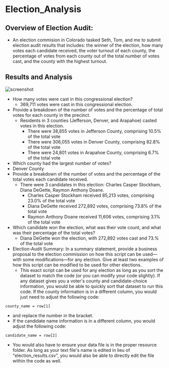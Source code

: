 # Election_Analysis

## Overview of Election Audit: 
- An election commision in Colorado tasked Seth, Tom, and me to submit election audit results that includes: the winner of the election, how many votes each candidate received, the voter turnout of each county, the percentage of votes from each county out of the total number of votes cast, and the county with the highest turnout. 

## Results and Analysis

![screenshot](https://user-images.githubusercontent.com/102992388/175430754-30a19e19-525f-48e4-b315-d01be20712eb.png)

- How many votes were cast in this congressional election?
  - 369,711 votes were cast in this congressional election.
- Provide a breakdown of the number of votes and the percentage of total votes for each county in the precinct.
  - Residents in 3 counties (Jefferson, Denver, and Arapahoe) casted votes in this election.
    - There were 38,855 votes in Jefferson County, comprising 10.5% of the total vote
    - There were 306,055 votes in Denver County, comprising 82.8% of the total vote
    - There were 24,801 votes in Arapahoe County, comprising 6.7% of the total vote
-  Which county had the largest number of votes?
  - Denver County 
- Provide a breakdown of the number of votes and the percentage of the total votes each candidate received.
  - There were 3 candidates in this election: Charles Casper Stockham, Diana DeGette, Raymon Anthony Doane.
    - Charles Casper Stockham received 85,213 votes, comprising 23.0% of the total vote
    - Diana DeGette received 272,892 votes, comprising 73.8% of the total vote
    - Raymon Anthony Doane received 11,606 votes, comprising 3.1% of the total vote   
- Which candidate won the election, what was their vote count, and what was their percentage of the total votes?
  - Diana DeGette won the election, with 272,892 votes cast and 73.% of the total vote
- Election-Audit Summary: In a summary statement, provide a business proposal to the election commission on how this script can be used—with some modifications—for any election. Give at least two examples of how this script can be modified to be used for other elections.
  -  This exact script can be used for any election as long as you sort the dataset to match the code (or you can modify your code slightly). If any dataset gives you a voter's county and candidate-choice information, you would be able to quickly sort that dataset to run this code. If the county information is in a different column, you would just need to adjust the following code:

```
county_name = row[1]
```
  
  -   and replace the number in the bracket.
  -   If the candidate name information is in a different column, you would adjust the following code:

```
candidate_name = row[2]
```

  -  You would also have to ensure your data file is in the proper resource folder. As long as your text file's name is edited in lieu of "election_results.csv", you would also be able to directly edit the file within the code as well.
